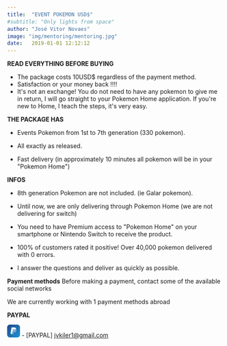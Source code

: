 ```yaml
---
title:  "EVENT POKEMON USD$"
#subtitle: "Only lights from space"
author: "José Vitor Novaes"
image: "img/mentoring/mentoring.jpg"
date:   2019-01-01 12:12:12
---
```


**READ EVERYTHING BEFORE BUYING**
- The package costs 10USD$ regardless of the payment method.
- Satisfaction or your money back !!!!
- It's not an exchange! You do not need to have any pokemon to give me in return, I will go straight to your Pokemon Home application. If you're new to Home, I teach the steps, it's very easy.


**THE PACKAGE HAS**
- Events Pokemon from 1st to 7th generation (330 pokemon).
- All exactly as released.

- Fast delivery (in approximately 10 minutes all pokemon will be in your "Pokemon Home")


**INFOS**

- 8th generation Pokemon are not included. (ie Galar pokemon).





- Until now, we are only delivering through Pokemon Home (we are not delivering for switch)


- You need to have Premium access to "Pokemon Home" on your smartphone or Nintendo Switch to receive the product.




- 100% of customers rated it positive! Over 40,000 pokemon delivered with 0 errors.



- I answer the questions and deliver as quickly as possible.

**Payment methods**
Before making a payment, contact some of the available social networks




We are currently working with 1 payment methods abroad


**PAYPAL**


<img src="img//icons//pay.jpg" width="30" height="30" /> - [PAYPAL] jvkiler1@gmail.com
